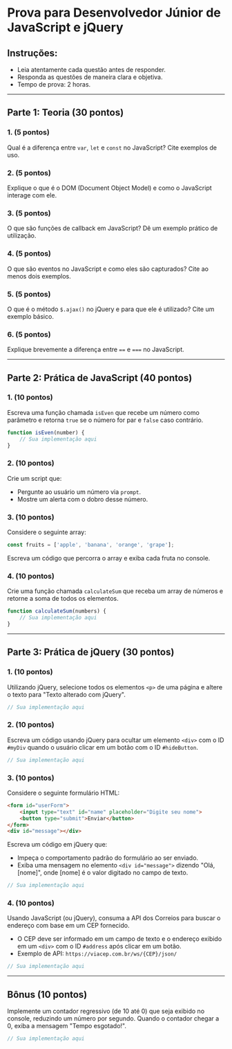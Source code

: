# Prova para Desenvolvedor Júnior de JavaScript e jQuery

## Instruções:
- Leia atentamente cada questão antes de responder.
- Responda as questões de maneira clara e objetiva.
- Tempo de prova: 2 horas.

---

## Parte 1: Teoria (30 pontos)

### 1. (5 pontos)
Qual é a diferença entre `var`, `let` e `const` no JavaScript? Cite exemplos de uso.

### 2. (5 pontos)
Explique o que é o DOM (Document Object Model) e como o JavaScript interage com ele.

### 3. (5 pontos)
O que são funções de callback em JavaScript? Dê um exemplo prático de utilização.

### 4. (5 pontos)
O que são eventos no JavaScript e como eles são capturados? Cite ao menos dois exemplos.

### 5. (5 pontos)
O que é o método `$.ajax()` no jQuery e para que ele é utilizado? Cite um exemplo básico.

### 6. (5 pontos)
Explique brevemente a diferença entre `==` e `===` no JavaScript.

---

## Parte 2: Prática de JavaScript (40 pontos)

### 1. (10 pontos)
Escreva uma função chamada `isEven` que recebe um número como parâmetro e retorna `true` se o número for par e `false` caso contrário.

```javascript
function isEven(number) {
    // Sua implementação aqui
}
```

### 2. (10 pontos)
Crie um script que:
   - Pergunte ao usuário um número via `prompt`.
   - Mostre um alerta com o dobro desse número.

### 3. (10 pontos)
Considere o seguinte array:

```javascript
const fruits = ['apple', 'banana', 'orange', 'grape'];
```

Escreva um código que percorra o array e exiba cada fruta no console.

### 4. (10 pontos)
Crie uma função chamada `calculateSum` que receba um array de números e retorne a soma de todos os elementos.

```javascript
function calculateSum(numbers) {
    // Sua implementação aqui
}
```

---

## Parte 3: Prática de jQuery (30 pontos)

### 1. (10 pontos)
Utilizando jQuery, selecione todos os elementos `<p>` de uma página e altere o texto para "Texto alterado com jQuery".

```javascript
// Sua implementação aqui
```

### 2. (10 pontos)
Escreva um código usando jQuery para ocultar um elemento `<div>` com o ID `#myDiv` quando o usuário clicar em um botão com o ID `#hideButton`.

```javascript
// Sua implementação aqui
```

### 3. (10 pontos)
Considere o seguinte formulário HTML:

```html
<form id="userForm">
    <input type="text" id="name" placeholder="Digite seu nome">
    <button type="submit">Enviar</button>
</form>
<div id="message"></div>
```

Escreva um código em jQuery que:
   - Impeça o comportamento padrão do formulário ao ser enviado.
   - Exiba uma mensagem no elemento `<div id="message">` dizendo "Olá, [nome]", onde [nome] é o valor digitado no campo de texto.

```javascript
// Sua implementação aqui
```

### 4. (10 pontos)
Usando JavaScript (ou jQuery), consuma a API dos Correios para buscar o endereço com base em um CEP fornecido. 
   - O CEP deve ser informado em um campo de texto e o endereço exibido em um `<div>` com o ID `#address` após clicar em um botão.
   - Exemplo de API: `https://viacep.com.br/ws/{CEP}/json/`

```javascript
// Sua implementação aqui
```

---

## Bônus (10 pontos)

Implemente um contador regressivo (de 10 até 0) que seja exibido no console, reduzindo um número por segundo. Quando o contador chegar a 0, exiba a mensagem "Tempo esgotado!".

```javascript
// Sua implementação aqui
```

